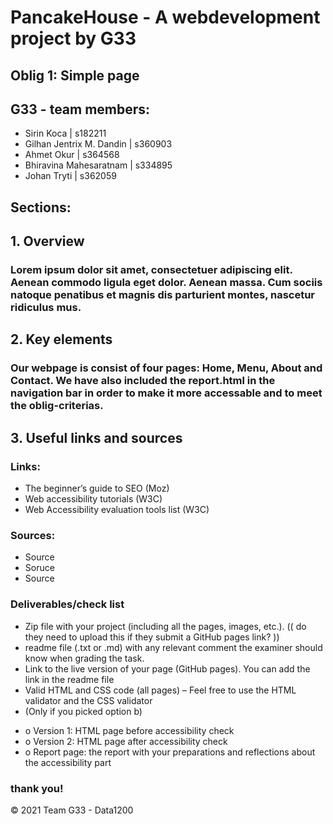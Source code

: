 # PancakeHouse - A webdevelopment project by G33

## Oblig 1: Simple page

## G33 - team members: 

* Sirin Koca | s182211
* Gilhan Jentrix M. Dandin | s360903
* Ahmet Okur | s364568
* Bhiravina Mahesaratnam | s334895
* Johan Tryti | s362059

## Sections: 

## 1. Overview
### Lorem ipsum dolor sit amet, consectetuer adipiscing elit. Aenean commodo ligula eget dolor. Aenean massa. Cum sociis natoque penatibus et magnis dis parturient montes, nascetur ridiculus mus.

## 2. Key elements
### Our webpage is consist of four pages: Home, Menu, About and Contact. We have also included the report.html in the navigation bar in order to make it more accessable and to meet the oblig-criterias. 

## 3. Useful links and sources

### Links:
* The beginner’s guide to SEO (Moz)
* Web accessibility tutorials (W3C)
* Web Accessibility evaluation tools list (W3C)

### Sources: 
* Source
* Soruce
* Source

### Deliverables/check list


* Zip file with your project (including all the pages, images, etc.). (( do they need to upload this if they submit a GitHub pages link? ))
* readme file (.txt or .md) with any relevant comment the examiner should know when grading the task. 
* Link to the live version of your page (GitHub pages). You can add the link in the readme file
* Valid HTML and CSS code (all pages) – Feel free to use the HTML validator and the CSS validator
* (Only if you picked option b) 
 - o	Version 1: HTML page before accessibility check
 - o	Version 2: HTML page after accessibility check
 - o	Report page: the report with your preparations and reflections about the accessibility part



### thank you! 

© 2021 Team G33 - Data1200 


